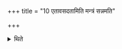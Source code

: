 +++
title = "10 एतावसदतामिति मन्त्रं सन्नमति"

+++

<details><summary>थिते</summary>

एतावसदतामिति मन्त्रं सन्नमति १०
</details>
